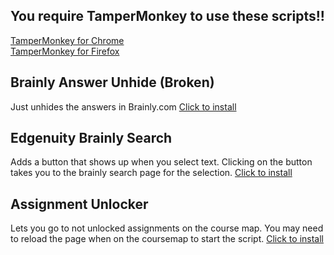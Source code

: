 <title>Edgenuity/Brainly Scripts</title>
<h2>You require TamperMonkey to use these scripts!!</h2>
<div>
<a href="https://chrome.google.com/webstore/detail/tampermonkey/dhdgffkkebhmkfjojejmpbldmpobfkfo?hl=en">TamperMonkey for Chrome</a>
</div>
<div>
<a href="https://addons.mozilla.org/en-US/firefox/addon/tampermonkey/">TamperMonkey for Firefox</a>
</div>

<h2>Brainly Answer Unhide (Broken)</h2>

Just unhides the answers in Brainly.com
<a href="https://raw.githubusercontent.com/Subatomicmc/Edgenuity-Brainly-Scripts/master/BrainlyAnswerUnhider.user.js">Click to install</a>

<h2>Edgenuity Brainly Search</h2>
Adds a button that shows up when you select text. Clicking on the button takes you to the brainly search page for the selection.
<a href="https://raw.githubusercontent.com/Subatomicmc/Edgenuity-Brainly-Scripts/master/EdgenuityEasyBrainlySearch.user.js">Click to install</a>

<h2>Assignment Unlocker</h2>
Lets you go to not unlocked assignments on the course map. You may need to reload the page when on the coursemap to start the script.
<a href="https://github.com/Subatomicmc/Edgenuity-Brainly-Scripts/raw/master/AssignmentUnlocker.user.js">Click to install</a>
